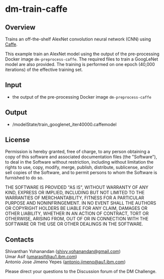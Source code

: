 # dm-train-caffe
## Overview
Trains an off-the-shelf AlexNet convolution neural network (CNN) using [Caffe](http://caffe.berkeleyvision.org/).

This example train an AlexNet model using the output of the pre-processing Docker image `dm-preprocess-caffe`. The required files to train a GoogLeNet model are also provided. The training is performed on one epoch (40,000 iterations) of the effective training set.

## Input
- the output of the pre-processing Docker image `dm-preprocess-caffe`

## Output
- /modelState/train_googlenet_iter40000.caffemodel

## License
Permission is hereby granted, free of charge, to any person obtaining a copy of this software and associated documentation files (the "Software"), to deal in the Software without restriction, including without limitation the rights to use, copy, modify, merge, publish, distribute, sublicense, and/or sell copies of the Software, and to permit persons to whom the Software is furnished to do so.

THE SOFTWARE IS PROVIDED "AS IS", WITHOUT WARRANTY OF ANY KIND, EXPRESS OR IMPLIED, INCLUDING BUT NOT LIMITED TO THE WARRANTIES OF MERCHANTABILITY, FITNESS FOR A PARTICULAR PURPOSE AND NONINFRINGEMENT. IN NO EVENT SHALL THE AUTHORS OR COPYRIGHT HOLDERS BE LIABLE FOR ANY CLAIM, DAMAGES OR OTHER LIABILITY, WHETHER IN AN ACTION OF CONTRACT, TORT OR OTHERWISE, ARISING FROM, OUT OF OR IN CONNECTION WITH THE SOFTWARE OR THE USE OR OTHER DEALINGS IN THE SOFTWARE.

## Contacts
Shivanthan Yohanandan (shivy.yohanandan@gmail.com)   
Umar Asif (umarasif@au1.ibm.com)   
Antonio Jose Jimeno Yepes (antonio.jimeno@au1.ibm.com)   

Please direct your questions to the Discussion forum of the DM Challenge.
